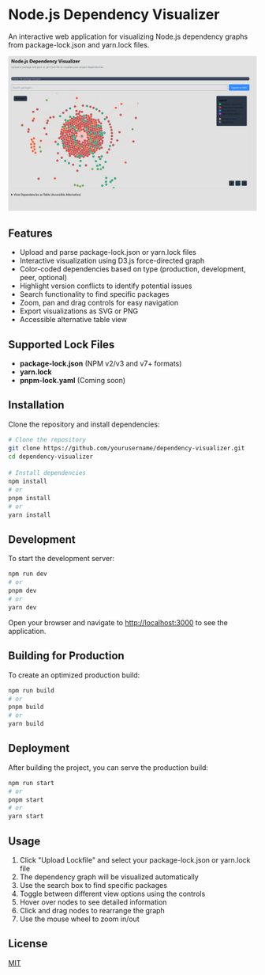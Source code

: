 # Node.js Dependency Visualizer

An interactive web application for visualizing Node.js dependency graphs from package-lock.json and yarn.lock files.

![Dependency Graph Screenshot](screenshot.png)

## Features

- Upload and parse package-lock.json or yarn.lock files
- Interactive visualization using D3.js force-directed graph
- Color-coded dependencies based on type (production, development, peer, optional)
- Highlight version conflicts to identify potential issues
- Search functionality to find specific packages
- Zoom, pan and drag controls for easy navigation
- Export visualizations as SVG or PNG
- Accessible alternative table view

## Supported Lock Files

- **package-lock.json** (NPM v2/v3 and v7+ formats)
- **yarn.lock**
- **pnpm-lock.yaml** (Coming soon)

## Installation

Clone the repository and install dependencies:

```bash
# Clone the repository
git clone https://github.com/yourusername/dependency-visualizer.git
cd dependency-visualizer

# Install dependencies
npm install
# or
pnpm install
# or
yarn install
```

## Development

To start the development server:

```bash
npm run dev
# or
pnpm dev
# or
yarn dev
```

Open your browser and navigate to [http://localhost:3000](http://localhost:3000) to see the application.

## Building for Production

To create an optimized production build:

```bash
npm run build
# or
pnpm build
# or
yarn build
```

## Deployment

After building the project, you can serve the production build:

```bash
npm run start
# or
pnpm start
# or
yarn start
```

## Usage

1. Click "Upload Lockfile" and select your package-lock.json or yarn.lock file
2. The dependency graph will be visualized automatically
3. Use the search box to find specific packages
4. Toggle between different view options using the controls
5. Hover over nodes to see detailed information
6. Click and drag nodes to rearrange the graph
7. Use the mouse wheel to zoom in/out

## License

[MIT](LICENSE)
